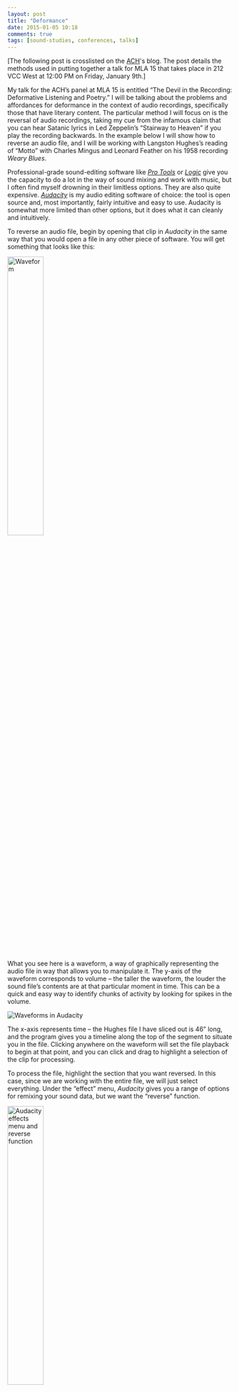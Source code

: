 ```yaml
---
layout: post
title: "Deformance"
date: 2015-01-05 10:18
comments: true
tags: [sound-studies, conferences, talks]
---
```


[The following post is crosslisted on the [ACH](http://ach.org/)'s blog. The post details the methods used in putting together a talk for MLA 15 that takes place in 212 VCC West at 12:00 PM on Friday, January 9th.]

My talk for the ACH’s panel at MLA 15 is entitled “The Devil in the Recording: Deformative Listening and Poetry.” I will be talking about the problems and affordances for deformance in the context of audio recordings, specifically those that have literary content. The particular method I will focus on is the reversal of audio recordings, taking my cue from the infamous claim that you can hear Satanic lyrics in Led Zeppelin’s “Stairway to Heaven” if you play the recording backwards. In the example below I will show how to reverse an audio file, and I will be working with Langston Hughes’s reading of “Motto” with Charles Mingus and Leonard Feather on his 1958 recording *Weary Blues*.

Professional-grade sound-editing software like *[Pro Tools](http://www.avid.com/us/products/family/pro-tools/)* or *[Logic](https://www.apple.com/logic-pro/)* give you the capacity to do a lot in the way of sound mixing and work with music, but I often find myself drowning in their limitless options. They are also quite expensive. *[Audacity](http://audacity.sourceforge.net/)* is my audio editing software of choice: the tool is open source and, most importantly, fairly intuitive and easy to use. Audacity is somewhat more limited than other options, but it does what it can cleanly and intuitively.

To reverse an audio file, begin by opening that clip in *Audacity* in the same way that you would open a file in any other piece of software. You will get something that looks like this:

<img src="{{ root_url }}/assets/images/waveform.jpg" width="40%" class="right" alt="Waveform">

What you see here is a waveform, a way of graphically representing the audio file in way that allows you to manipulate it. The y-axis of the waveform corresponds to volume – the taller the waveform, the louder the sound file’s contents are at that particular moment in time. This can be a quick and easy way to identify chunks of activity by looking for spikes in the volume.

<img src="{{ root_url }}/assets/images/axes.jpg" alt="Waveforms in Audacity">

The x-axis represents time – the Hughes file I have sliced out is 46” long, and the program gives you a timeline along the top of the segment to situate you in the file. Clicking anywhere on the waveform will set the file playback to begin at that point, and you can click and drag to highlight a selection of the clip for processing.

To process the file, highlight the section that you want reversed. In this case, since we are working with the entire file, we will just select everything. Under the “effect” menu, *Audacity* gives you a range of options for remixing your sound data, but we want the “reverse” function.

<img src="{{ root_url }}/assets/images/reverse.jpg" width="40%" class="right" alt="Audacity effects menu and reverse function">

Now you have a reversed file at your disposal. Sound tends to work in attack and decay, and much of the strangeness of a reversed recording comes from sounds increasing rather than fading in intensity over time. And, as I will discuss in my talk, the process throws into sharp relief the distinct character of recorded linguistic content.

*Audacity* saves files in *Audacity* project formats by default, so you will need to export your file to a different file format if you want to play it in a media player. I tend to use both .ogg and .mp3 files for browser compatibility. *Audacity* will also give you the opportunity to input light metadata for your file before it exports in case you want to curate your file for inclusion in an archive or home-library.

<img src="{{ root_url }}/assets/images/export.jpg" width="40%" class="right" alt="Exporting a file to a a format that you can play.">

*Audacity* gives many other options for experimenting with sound remixing, distortion, and deformance that I would encourage you to explore. The software also gives you many options for working with sound files more generally. I have written [elsewhere]({{ root_url }}/blog/audio-at-thatcampva/) about using Audacity to prepare sound files for research and presentation. Check out my other post if you want to learn more about how to slice out clips, mix together two sound files, or process DRM files.
